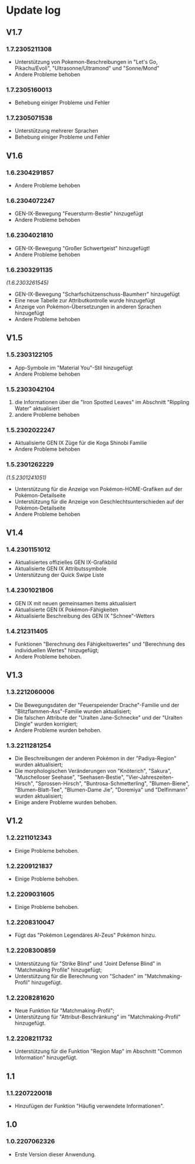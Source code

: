 # Update log
## V1.7
### 1.7.2305211308
- Unterstützung von Pokemon-Beschreibungen in "Let's Go, Pikachu/Evoli", "Ultrasonne/Ultramond" und "Sonne/Mond"
- Andere Probleme behoben
### 1.7.2305160013
- Behebung einiger Probleme und Fehler
### 1.7.2305071538
- Unterstützung mehrerer Sprachen
- Behebung einiger Probleme und Fehler
## V1.6
### 1.6.2304291857
- Andere Probleme behoben
### 1.6.2304072247
- GEN-IX-Bewegung "Feuersturm-Bestie" hinzugefügt
- Andere Probleme behoben
### 1.6.2304021810
- GEN-IX-Bewegung "Großer Schwertgeist" hinzugefügt!
- Andere Probleme behoben
### 1.6.2303291135
_(1.6.2303261545)_
- GEN-IX-Bewegung "Scharfschützenschuss-Baumherr" hinzugefügt
- Eine neue Tabelle zur Attributkontrolle wurde hinzugefügt
- Anzeige von Pokémon-Übersetzungen in anderen Sprachen hinzugefügt
- Andere Probleme behoben

## V1.5

### 1.5.2303122105
- App-Symbole im "Material You"-Stil hinzugefügt
- Andere Probleme behoben

### 1.5.2303042104
1. die Informationen über die "Iron Spotted Leaves" im Abschnitt "Rippling Water" aktualisiert
2. andere Probleme behoben
### 1.5.2302022247
- Aktualisierte GEN IX Züge für die Koga Shinobi Familie
- Andere Probleme behoben
### 1.5.2301262229
_(1.5.2301241051)_
- Unterstützung für die Anzeige von Pokémon-HOME-Grafiken auf der Pokémon-Detailseite
- Unterstützung für die Anzeige von Geschlechtsunterschieden auf der Pokémon-Detailseite
- Andere Probleme behoben
## V1.4
### 1.4.2301151012
- Aktualisiertes offizielles GEN IX-Grafikbild
- Aktualisierte GEN IX Attributssymbole
- Unterstützung der Quick Swipe Liste
### 1.4.2301021806
- GEN IX mit neuen gemeinsamen Items aktualisiert
- Aktualisierte GEN IX Pokémon-Fähigkeiten
- Aktualisierte Beschreibung des GEN IX "Schnee"-Wetters
### 1.4.212311405
- Funktionen "Berechnung des Fähigkeitswertes" und "Berechnung des individuellen Wertes" hinzugefügt;
- Andere Probleme behoben.
## V1.3
### 1.3.2212060006
- Die Bewegungsdaten der "Feuerspeiender Drache"-Familie und der "Blitzflammen-Ass"-Familie wurden aktualisiert;
- Die falschen Attribute der "Uralten Jane-Schnecke" und der "Uralten Dingle" wurden korrigiert;
- Andere Probleme wurden behoben.
### 1.3.2211281254
- Die Beschreibungen der anderen Pokémon in der "Padiya-Region" wurden aktualisiert;
- Die morphologischen Veränderungen von "Knöterich", "Sakura", "Muschelloser Seehase", "Seehasen-Bestie", "Vier-Jahreszeiten-Hirsch", "Sprossen-Hirsch", "Buntrosa-Schmetterling", "Blumen-Biene", "Blumen-Blatt-Tee", "Blumen-Dame Jie", "Doremiya" und "Delfinmann" wurden aktualisiert;
- Einige andere Probleme wurden behoben.
## V1.2
### 1.2.2211012343
- Einige Probleme behoben.
### 1.2.2209121837
- Einige Probleme behoben.
### 1.2.2209031605
- Einige Probleme behoben.
### 1.2.2208310047
- Fügt das "Pokémon Legendäres Al-Zeus" Pokémon hinzu.
### 1.2.2208300859
- Unterstützung für "Strike Blind" und "Joint Defense Blind" in "Matchmaking Profile" hinzugefügt;
- Unterstützung für die Berechnung von "Schaden" im "Matchmaking-Profil" hinzugefügt.
### 1.2.2208281620 
- Neue Funktion für "Matchmaking-Profil";
- Unterstützung für "Attribut-Beschränkung" im "Matchmaking-Profil" hinzugefügt.
### 1.2.2208211732
- Unterstützung für die Funktion "Region Map" im Abschnitt "Common Information" hinzugefügt.
## 1.1
### 1.1.2207220018
- Hinzufügen der Funktion "Häufig verwendete Informationen".
## 1.0
### 1.0.2207062326
- Erste Version dieser Anwendung.